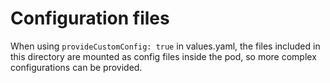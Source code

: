 # Configuration files
When using `provideCustomConfig: true` in values.yaml, the files included in this directory are mounted as config files inside the pod, so 
more complex configurations can be provided.
